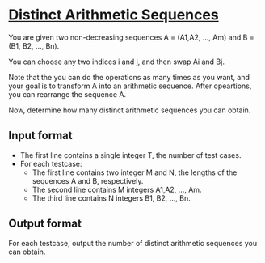 # [Distinct Arithmetic Sequences][link]

You are given two non-decreasing sequences A = (A1,A2, ..., Am) and B = (B1, B2, ..., Bn).

You can choose any two indices i and j, and then swap Ai and Bj.

Note that the you can do the operations as many times as you want, and your goal is to transform A into an arithmetic sequence. After opeartions, you can rearrange the sequence A.

Now, determine how many distinct arithmetic sequences you can obtain.

## Input format

- The first line contains a single integer T, the number of test cases.
- For each testcase:
  - The first line contains two integer M and N, the lengths of the sequences A and B, respectively.
  - The second line contains M integers A1,A2, ..., Am.
  - The third line contains N integers B1, B2, ..., Bn.

## Output format

For each testcase, output the number of distinct arithmetic sequences you can obtain.

[link]: https://www.hackerearth.com/practice/algorithms/sorting/counting-sort/practice-problems/algorithm/distinct-arithmetic-sequences-5adc076e/
